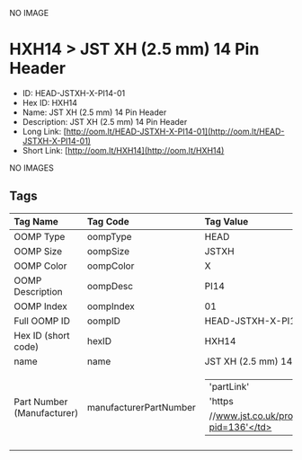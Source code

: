 


  
NO IMAGE  
# HXH14 > JST XH (2.5 mm) 14 Pin Header

- ID: HEAD-JSTXH-X-PI14-01
- Hex ID: HXH14
- Name: JST XH (2.5 mm) 14 Pin Header
- Description: JST XH (2.5 mm) 14 Pin Header
- Long Link: [http://oom.lt/HEAD-JSTXH-X-PI14-01](http://oom.lt/HEAD-JSTXH-X-PI14-01)
- Short Link: [http://oom.lt/HXH14](http://oom.lt/HXH14)
  
NO IMAGES  
## Tags
  

|Tag Name|Tag Code|Tag Value|
| :--- | :--- | :--- |
|OOMP Type|oompType|HEAD|
|OOMP Size|oompSize|JSTXH|
|OOMP Color|oompColor|X|
|OOMP Description|oompDesc|PI14|
|OOMP Index|oompIndex|01|
|Full OOMP ID|oompID|HEAD-JSTXH-X-PI14-01|
|Hex ID (short code)|hexID|HXH14|
|name|name|JST XH (2.5 mm) 14 Pin Header|
|Part Number (Manufacturer)|manufacturerPartNumber|<table><tr><td>'partLink'</td></tr><tr><td> 'https</td></tr><tr><td>//www.jst.co.uk/productSeries.php?pid=136'</td></tr></table>|
||||
